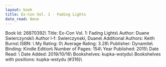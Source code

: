 ```yaml
---
layout: book
title: Ex-Con Vol. 1 - Fading Lights
date_read: None
---
```


Book Id: 26870392\ 
Title: Ex-Con Vol. 1: Fading Lights\ 
Author: Duane Swierczynski\ 
Author l-f: Swierczynski, Duane\ 
Additional Authors: Keith Burns\ 
ISBN: \ 
My Rating: 0\ 
Average Rating: 3.28\ 
Publisher: Dynamite\ 
Binding: Kindle Edition\ 
Number of Pages: 154\ 
Year Published: 2015\ 
Date Read: \ 
Date Added: 2019/10/16\ 
Bookshelves: kupka-wstydu\ 
Bookshelves with positions: kupka-wstydu (#316)\ 


